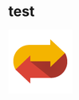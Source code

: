 # test
![LOGO](https://github.com/WINTRIJKA/test/blob/main/Carlosjj-Google-Jfk-Partner-dash.128.png "Logo Title Text 1")
